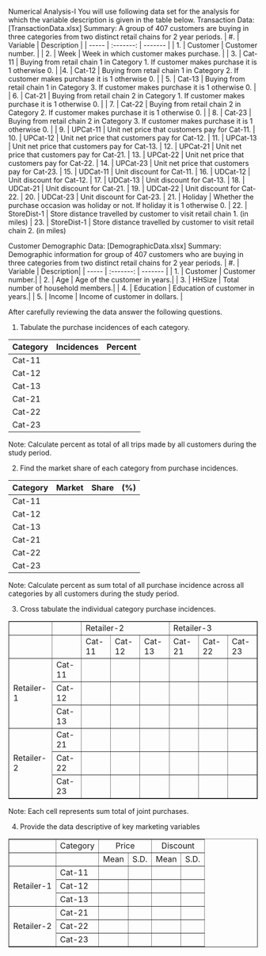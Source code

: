 Numerical Analysis-I
You will use following data set for the analysis for which the variable description is given in the
table below.
Transaction Data: [TransactionData.xlsx]
Summary: A group of 407 customers are buying in three categories from two distinct retail
chains for 2 year periods.
| #.    | Variable | Description |
| ----- | :-------: | ------- |
| 1. | Customer | Customer number. |
| 2. | Week | Week in which customer makes purchase. |
| 3. | Cat-11 | Buying from retail chain 1 in Category 1. If customer makes purchase it is 1 otherwise 0. |
|4. | Cat-12 | Buying from retail chain 1 in Category 2. If customer makes purchase it is 1 otherwise 0. |
| 5. | Cat-13 | Buying from retail chain 1 in Category 3. If customer makes purchase it is 1 otherwise 0. |
| 6. | Cat-21 | Buying from retail chain 2 in Category 1. If customer makes purchase it is 1 otherwise 0. |
| 7. | Cat-22 | Buying from retail chain 2 in Category 2. If customer makes purchase it is 1 otherwise 0. |
| 8. | Cat-23 | Buying from retail chain 2 in Category 3. If customer makes purchase it is 1 otherwise 0. |
| 9. | UPCat-11 | Unit net price that customers pay for Cat-11.
| 10. | UPCat-12 | Unit net price that customers pay for Cat-12.
| 11. | UPCat-13 | Unit net price that customers pay for Cat-13.
| 12. | UPCat-21 | Unit net price that customers pay for Cat-21.
| 13. | UPCat-22 | Unit net price that customers pay for Cat-22.
| 14. | UPCat-23 | Unit net price that customers pay for Cat-23.
| 15. | UDCat-11 | Unit discount for Cat-11.
| 16. | UDCat-12 | Unit discount for Cat-12.
| 17. | UDCat-13 | Unit discount for Cat-13.
| 18. | UDCat-21 | Unit discount for Cat-21.
| 19. | UDCat-22 | Unit discount for Cat-22.
| 20. | UDCat-23 | Unit discount for Cat-23.
| 21. | Holiday | Whether the purchase occasion was holiday or not. If holiday it is 1 otherwise 0.
| 22. | StoreDist-1 | Store distance travelled by customer to visit retail chain 1. (in miles)
| 23. | StoreDist-1 | Store distance travelled by customer to visit retail chain 2. (in miles)


Customer Demographic Data: [DemographicData.xlsx]
Summary: Demographic information for group of 407 customers who are buying in three categories from two distinct retail chains for 2 year periods.
| #. | Variable | Description| 
| ----- | :-------: | ------- |
| 1. | Customer | Customer number.| 
| 2. | Age | Age of the customer in years.| 
| 3. | HHSize | Total number of household members.| 
| 4. | Education | Education of customer in years.| 
| 5. | Income | Income of customer in dollars. |

After carefully reviewing the data answer the following questions.
1. Tabulate the purchase incidences of each category.

| Category | Incidences | Percent
| ----- | :-------: | -----  |
| Cat-11 |          |   
| Cat-12 |                |  
| Cat-13 |               | 
| Cat-21 |               |  
| Cat-22 |                |  
| Cat-23 |                |        |

Note: Calculate percent as total of all trips made by all customers during the study period.
 

2. Find the market share of each category from purchase incidences.

| Category | Market | Share | (%) |
| ----- | :-------: | ------- | ---- |
| Cat-11   |        |       | 
| Cat-12   |        |       |  
| Cat-13   |        |       |   
| Cat-21   |        |       |   
| Cat-22   |        |       |   
| Cat-23   |        |       |   

Note: Calculate percent as sum total of all purchase incidence across all categories by all
customers during the study period.

3. Cross tabulate the individual category purchase incidences.
<table border="1">
    <tr>
        <td></td>
        <td></td>
        <td colspan="3">Retailer-2</td>
        <td colspan="3">Retailer-3</td>
    </tr>
    <tr>
        <td></td>
        <td></td>
        <td>Cat-11</td>
        <td>Cat-12</td>
        <td>Cat-13</td>
        <td>Cat-21</td>
        <td>Cat-22</td>
        <td>Cat-23</td>
    </tr>
    <tr>
        <td rowspan="3">Retailer-1</td>
        <td>Cat-11</td>
        <td></td>
        <td></td>
        <td></td>
        <td></td>
        <td></td>
        <td></td>
    </tr>
    <tr>
        <td>Cat-12</td>
        <td></td>
        <td></td>
        <td></td>
        <td></td>
        <td></td>
        <td></td>
    </tr>
    <tr>
        <td>Cat-13</td>
        <td></td>
        <td></td>
        <td></td>
        <td></td>
        <td></td>
        <td></td>
    </tr>
    <tr>
        <td rowspan="3">Retailer-2</td>
        <td>Cat-21</td>
        <td></td>
        <td></td>
        <td></td>
        <td></td>
        <td></td>
        <td></td>
    </tr>
    <tr>
        <td>Cat-22</td>
        <td></td>
        <td></td>
        <td></td>
        <td></td>
        <td></td>
        <td></td>
    </tr>
    <tr>
        <td>Cat-23</td>
        <td></td>
        <td></td>
        <td></td>
        <td></td>
        <td></td>
        <td></td>
    </tr>
</table>

Note: Each cell represents sum total of joint purchases.


4. Provide the data descriptive of key marketing variables

<table border="1">
    <tr>
        <td></td>
        <td>Category</td>
        <td colspan="2" align="center">Price</td>
        <td colspan="2" align="center">Discount</td>
    </tr>
    <tr>
        <td></td>
        <td></td>
        <td>Mean</td>
        <td>S.D.</td>
        <td>Mean</td>
        <td>S.D.</td>
    </tr>
    <tr>
        <td rowspan="3">Retailer-1</td>
        <td>Cat-11</td>
        <td></td>
        <td></td>
        <td></td>
        <td></td>
    </tr>
    <tr>
        <td>Cat-12</td>
        <td></td>
        <td></td>
        <td></td>
        <td></td>
    </tr>
    <tr>
        <td>Cat-13</td>
        <td></td>
        <td></td>
        <td></td>
        <td></td>
    </tr>
    <tr>
        <td rowspan="3">Retailer-2</td>
        <td>Cat-21</td>
        <td></td>
        <td></td>
        <td></td>
        <td></td>
    </tr>
    <tr>
        <td>Cat-22</td>
        <td></td>
        <td></td>
        <td></td>
        <td></td>
    </tr>
    <tr>
        <td>Cat-23</td>
        <td></td>
        <td></td>
        <td></td>
        <td></td>
    </tr>
</table>
